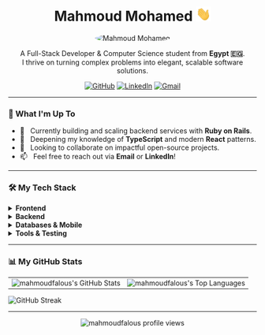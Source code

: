 <div align="center">
  <h1 align="center">Mahmoud Mohamed <img src="https://raw.githubusercontent.com/KevinPatel04/KevinPatel04/master/Hi.gif" width="30px"></h1>
  
  <p>
    <img src="https://github.com/Mahmoud-Mohmed-1/Mahmoud-Mohmed-1/raw/f152c5a6ae71d7e68a9d3d7870bf35d873ee5b20/Black.jpg" width="200px" alt="Mahmoud Mohamed" style="border-radius:50%;">
  </p>

  <p>
    A Full-Stack Developer & Computer Science student from <b>Egypt 🇪🇬</b>.
    <br>
    I thrive on turning complex problems into elegant, scalable software solutions.
  </p>

  <p>
    <a href="https://github.com/mahmoudfalous"><img src="https://img.shields.io/badge/GitHub-100000?style=for-the-badge&logo=github&logoColor=white" alt="GitHub"></a>
    <a href="https://www.linkedin.com/in/mahmoud-mohamed-872897289"><img src="https://img.shields.io/badge/LinkedIn-0077B5?style=for-the-badge&logo=linkedin&logoColor=white" alt="LinkedIn"></a>
    <a href="mailto:mahmoudfalous@gmail.com"><img src="https://img.shields.io/badge/Gmail-D14836?style=for-the-badge&logo=gmail&logoColor=white" alt="Gmail"></a>
  </p>
</div>

---

### 🚀 What I'm Up To

- 🔭 &nbsp; Currently building and scaling backend services with **Ruby on Rails**.
- 🌱 &nbsp; Deepening my knowledge of **TypeScript** and modern **React** patterns.
- 👯 &nbsp; Looking to collaborate on impactful open-source projects.
- 📫 &nbsp; Feel free to reach out via **Email** or **LinkedIn**!

---

### 🛠️ My Tech Stack

<div align="left">
<details>
  <summary><b>Frontend</b></summary>
  <p>
    <img src="https://img.shields.io/badge/React-20232A?style=for-the-badge&logo=react&logoColor=61DAFB" alt="React"> 
    <img src="https://img.shields.io/badge/JavaScript-F7DF1E?style=for-the-badge&logo=javascript&logoColor=black" alt="JavaScript"> 
    <img src="https://img.shields.io/badge/TypeScript-007ACC?style=for-the-badge&logo=typescript&logoColor=white" alt="TypeScript">
    <img src="https://img.shields.io/badge/HTML5-E34F26?style=for-the-badge&logo=html5&logoColor=white" alt="HTML5"> 
    <img src="https://img.shields.io/badge/CSS3-1572B6?style=for-the-badge&logo=css3&logoColor=white" alt="CSS3">
    <img src="https://img.shields.io/badge/Sass-CC6699?style=for-the-badge&logo=sass&logoColor=white" alt="Sass">
  </p>
</details>

<details>
  <summary><b>Backend</b></summary>
  <p>
    <img src="https://img.shields.io/badge/Ruby_on_Rails-CC0000?style=for-the-badge&logo=ruby-on-rails&logoColor=white" alt="Ruby on Rails"> 
    <img src="https://img.shields.io/badge/Ruby-CC342D?style=for-the-badge&logo=ruby&logoColor=white" alt="Ruby"> 
    <img src="https://img.shields.io/badge/Sidekiq-A60000?style=for-the-badge&logo=sidekiq&logoColor=white" alt="Sidekiq">
  </p>
</details>

<details>
  <summary><b>Databases & Mobile</b></summary>
  <p>
    <img src="https://img.shields.io/badge/MySQL-4479A1?style=for-the-badge&logo=mysql&logoColor=white" alt="MySQL"> 
    <img src="https://img.shields.io/badge/Redis-DC382D?style=for-the-badge&logo=redis&logoColor=white" alt="Redis">
    <img src="https://img.shields.io/badge/Flutter-02569B?style=for-the-badge&logo=flutter&logoColor=white" alt="Flutter">
  </p>
</details>

<details>
  <summary><b>Tools & Testing</b></summary>
  <p>
    <img src="https://img.shields.io/badge/Git-F05032?style=for-the-badge&logo=git&logoColor=white" alt="Git">
    <img src="https://img.shields.io/badge/RSpec-6C6C6C?style=for-the-badge&logo=ruby&logoColor=A5F23C" alt="RSpec">
    <img src="https://img.shields.io/badge/Postman-FF6C37?style=for-the-badge&logo=postman&logoColor=white" alt="Postman">
    <img src="https://img.shields.io/badge/Figma-F24E1E?style=for-the-badge&logo=figma&logoColor=white" alt="Figma">
  </p>
</details>
</div>

---

### 📊 My GitHub Stats

<p align="center">
  <table>
    <tr>
      <td><img src="https://github-readme-stats.vercel.app/api?username=mahmoudfalous&count_private=true&show_icons=true&theme=chartreuse-dark&include_all_commits=true" alt="mahmoudfalous's GitHub Stats"></td>
      <td><img src="https://github-readme-stats.vercel.app/api/top-langs/?username=mahmoudfalous&layout=compact&theme=chartreuse-dark" alt="mahmoudfalous's Top Languages"></td>
    </tr>
  </table>
<img src="https://github-readme-streak-stats.herokuapp.com?user=mahmoudfalous&theme=chartreuse-dark&exclude_days=Sun%2CSat" alt="GitHub Streak" />
</p>

---

<p align="center">
  <img src="https://komarev.com/ghpvc/?username=mahmoudfalous&label=Profile%20Views&color=a4c639&style=flat-square" alt="mahmoudfalous profile views" />
</p>
